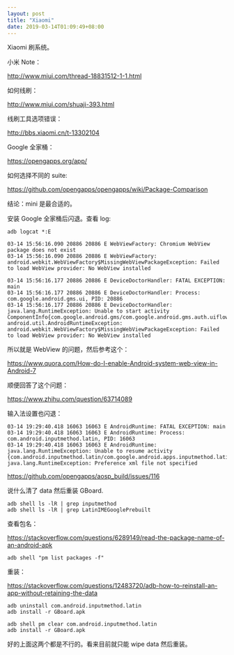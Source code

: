 ```yaml
---
layout: post
title: "Xiaomi"
date: 2019-03-14T01:09:49+08:00
---
```


Xiaomi 刷系统。

小米 Note：

http://www.miui.com/thread-18831512-1-1.html

如何线刷：

http://www.miui.com/shuaji-393.html

线刷工具选项错误：

http://bbs.xiaomi.cn/t-13302104

Google 全家桶：

<https://opengapps.org/app/>

如何选择不同的 suite:

https://github.com/opengapps/opengapps/wiki/Package-Comparison

结论：mini 是最合适的。



安装 Google 全家桶后闪退。查看 log:

```
adb logcat *:E
```

```
03-14 15:56:16.090 20886 20886 E WebViewFactory: Chromium WebView package does not exist
03-14 15:56:16.090 20886 20886 E WebViewFactory: android.webkit.WebViewFactory$MissingWebViewPackageException: Failed to load WebView provider: No WebView installed

03-14 15:56:16.177 20886 20886 E DeviceDoctorHandler: FATAL EXCEPTION: main
03-14 15:56:16.177 20886 20886 E DeviceDoctorHandler: Process: com.google.android.gms.ui, PID: 20886
03-14 15:56:16.177 20886 20886 E DeviceDoctorHandler: java.lang.RuntimeException: Unable to start activity ComponentInfo{com.google.android.gms/com.google.android.gms.auth.uiflows.minutemaid.MinuteMaidActivity}: android.util.AndroidRuntimeException: android.webkit.WebViewFactory$MissingWebViewPackageException: Failed to load WebView provider: No WebView installed
```



所以就是 WebView 的问题，然后参考这个：

https://www.quora.com/How-do-I-enable-Android-system-web-view-in-Android-7

顺便回答了这个问题：

https://www.zhihu.com/question/63714089



输入法设置也闪退：

```
03-14 19:29:40.418 16063 16063 E AndroidRuntime: FATAL EXCEPTION: main
03-14 19:29:40.418 16063 16063 E AndroidRuntime: Process: com.android.inputmethod.latin, PID: 16063
03-14 19:29:40.418 16063 16063 E AndroidRuntime: java.lang.RuntimeException: Unable to resume activity {com.android.inputmethod.latin/com.google.android.apps.inputmethod.latin.preference.SettingsActivity}: java.lang.RuntimeException: Preference xml file not specified
```

https://github.com/opengapps/aosp_build/issues/116

说什么清了 data 然后重装 GBoard.

```
adb shell ls -lR | grep inputmethod
adb shell ls -lR | grep LatinIMEGooglePrebuilt
```



查看包名：

https://stackoverflow.com/questions/6289149/read-the-package-name-of-an-android-apk

```
adb shell "pm list packages -f"
```

重装：

https://stackoverflow.com/questions/12483720/adb-how-to-reinstall-an-app-without-retaining-the-data

```
adb uninstall com.android.inputmethod.latin
adb install -r GBoard.apk
```

```
adb shell pm clear com.android.inputmethod.latin
adb install -r GBoard.apk
```

好的上面这两个都是不行的。看来目前就只能 wipe data 然后重装。

